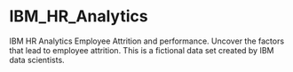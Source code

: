 # IBM_HR_Analytics
IBM HR Analytics Employee Attrition and performance. Uncover the factors that lead to employee attrition. This is a fictional data set created by IBM data scientists.
